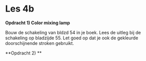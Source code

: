 # Les 4b

**Opdracht 1) Color mixing lamp**

Bouw de schakeling van bldzd 54 in je boek. Lees de uitleg bij de schakeling op bladzijde 55. Let goed op dat je ook de gekleurde doorschijnende stroken gebruikt.

**Opdracht 2) **

